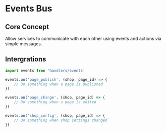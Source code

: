 # Events Bus

## Core Concept

&#x20;Allow services to communicate with each other using events and actions via simple messages.

## &#x20;Intergrations

```javascript
import events from 'handlers/events'

events.on('page_publish', (shop, page_id) => {
    // Do something when a page is published
})

events.on('page_change', (shop, page_id) => {
    // Do something when a page is edited
})

events.on('shop_config', (shop, page_id) => {
    // Do something when shop settings changed
})
```

